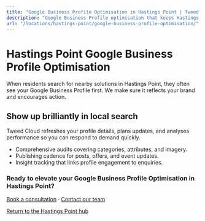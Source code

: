 ```yaml
---
title: "Google Business Profile Optimisation in Hastings Point | Tweed Cloud"
description: "Google Business Profile optimisation that keeps Hastings Point listings accurate and engaging."
url: "/locations/hastings-point/google-business-profile-optimisation/"
---
```


# Hastings Point Google Business Profile Optimisation

When residents search for nearby solutions in Hastings Point, they often see your Google Business Profile first. We make sure it reflects your brand and encourages action.

## Show up brilliantly in local search

Tweed Cloud refreshes your profile details, plans updates, and analyses performance so you can respond to demand quickly.

- Comprehensive audits covering categories, attributes, and imagery.
- Publishing cadence for posts, offers, and event updates.
- Insight tracking that links profile engagement to enquiries.

### Ready to elevate your Google Business Profile Optimisation in Hastings Point?

[Book a consultation](/consultation/) · [Contact our team](/contact/)

[Return to the Hastings Point hub](/locations/hastings-point/)
